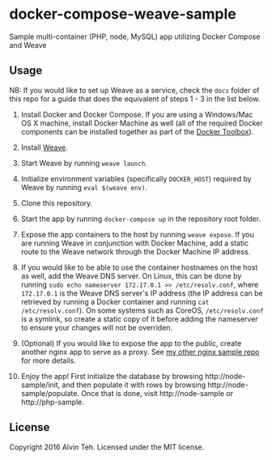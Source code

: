 docker-compose-weave-sample
=========

Sample multi-container (PHP, node, MySQL) app utilizing Docker Compose and Weave

Usage
-------
NB: If you would like to set up Weave as a service, check the `docs` folder of this repo for a guide that does the equivalent of steps 1 - 3 in the list below.

1. Install Docker and Docker Compose. If you are using a Windows/Mac OS X machine, install Docker Machine as well (all of the required Docker components can be installed together as part of the [Docker Toolbox](https://www.docker.com/products/docker-toolbox)).

2. Install [Weave](https://www.weave.works/).

3. Start Weave by running `weave launch`.

4. Initialize environment variables (specifically `DOCKER_HOST`) required by Weave by running `eval $(weave env)`.

5. Clone this repository.

6. Start the app by running `docker-compose up` in the repository root folder.

7. Expose the app containers to the host by running `weave expose`. If you are running Weave in conjunction with Docker Machine, add a static route to the Weave network through the Docker Machine IP address.

8. If you would like to be able to use the container hostnames on the host as well, add the Weave DNS server. On Linux, this can be done by running `sudo echo nameserver 172.17.0.1 >> /etc/resolv.conf`, where `172.17.0.1` is the Weave DNS server's IP address (the IP address can be retrieved by running a Docker container and running `cat /etc/resolv.conf`). On some systems such as CoreOS, `/etc/resolv.conf` is a symlink, so create a static copy of it before adding the nameserver to ensure your changes will not be overriden.

9. (Optional) If you would like to expose the app to the public, create another nginx app to serve as a proxy. See [my other nginx sample repo](https://github.com/alvinteh/docker-compose-nginx-proxy-sample) for more details. 

10. Enjoy the app! First initialize the database by browsing http://node-sample/init, and then populate it with rows by browsing http://node-sample/populate. Once that is done, visit http://node-sample or http://php-sample.

License
-------
Copyright 2016 Alvin Teh.
Licensed under the MIT license.
